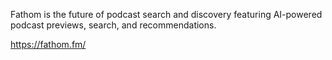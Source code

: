 Fathom is the future of podcast search and discovery featuring AI-powered podcast previews, search, and recommendations.

https://fathom.fm/
